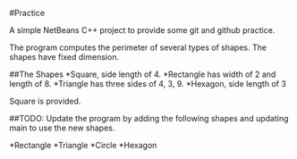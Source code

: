 #Practice

A simple NetBeans C++ project to provide some git and github practice.

The program computes the perimeter of several types of shapes.  The shapes have
fixed dimension.  

##The Shapes
*Square, side length of 4.
*Rectangle has width of 2 and length of 8.
*Triangle has three sides of 4, 3, 9.
*Hexagon, side length of 3

Square is provided.

##TODO: Update the program by adding the following shapes and updating main to
use the new shapes.

*Rectangle
*Triangle
*Circle
*Hexagon
